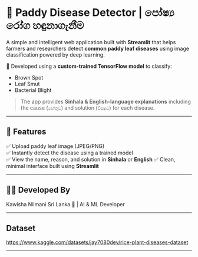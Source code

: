 # 🌾 Paddy Disease Detector | පෝෂ්‍ය රෝග හඳුනාගැනීම

A simple and intelligent web application built with **Streamlit** that helps farmers and researchers detect **common paddy leaf diseases** using image classification powered by deep learning.

🧠 Developed using a **custom-trained TensorFlow model** to classify:
- Brown Spot
- Leaf Smut
- Bacterial Blight

> The app provides **Sinhala & English-language explanations** including the cause (`හේතුව`) and solution (`විසඳුම`) for each disease. 

---

## 🚀 Features

✅ Upload paddy leaf image (JPEG/PNG)  
✅ Instantly detect the disease using a trained model  
✅ View the name, reason, and solution in **Sinhala** or **English** 
✅ Clean, minimal interface built using **Streamlit**

---

## 👨‍💻 Developed By

Kawisha Nilmani
Sri Lanka 🌾 | AI & ML Developer

---

## Dataset

https://www.kaggle.com/datasets/jay7080dev/rice-plant-diseases-dataset

---